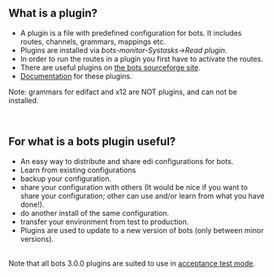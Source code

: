 ## What is a plugin? ##
  * A plugin is a file with predefined configuration for bots. It includes routes, channels, grammars, mappings etc.
  * Plugins are installed via _bots-monitor-Systasks->Read plugin_.
  * In order to run the routes in a plugin you first have to activate the routes.
  * There are useful plugins on [the bots sourceforge site](http://sourceforge.net/projects/bots/files/plugins/).
  * [Documentation](PluginList.md) for these plugins.


Note: grammars for edifact and x12 are NOT plugins, and can not be installed.

<br>
<h2>For what is a bots plugin useful?</h2>
<ul><li>An easy way to distribute and share edi configurations for bots.<br>
</li><li>Learn from existing configurations<br>
</li><li>backup your configuration.<br>
</li><li>share your configuration with others (It would be nice if you want to share your configuration; other can use and/or learn from what you have done!).<br>
</li><li>do another install of the same configuration.<br>
</li><li>transfer your environment from test to production.<br>
</li><li>Plugins are used to update to a new version of bots (only between minor versions).</li></ul>

<br>
Note that all bots 3.0.0 plugins are suited to use in <a href='http://code.google.com/p/bots/wiki/DeploymentAcceptance'>acceptance test mode</a>.